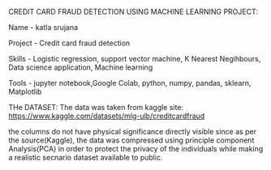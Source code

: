 CREDIT CARD FRAUD DETECTION USING MACHINE LEARNING PROJECT:

Name - katla srujana

Project - Credit card fraud detection

Skills - Logistic regression, support vector machine, K Nearest Negihbours, Data science application, Machine learning

Tools - jupyter notebook,Google Colab, python, numpy, pandas, sklearn, Matplotlib


THe DATASET: The data was taken from kaggle site: https://www.kaggle.com/datasets/mlg-ulb/creditcardfraud

the columns do not have physical significance directly visible since as per the source(Kaggle), the data was compressed using principle component Analysis(PCA) in order to protect the privacy of the individuals while making a realistic secnario dataset available to public.
